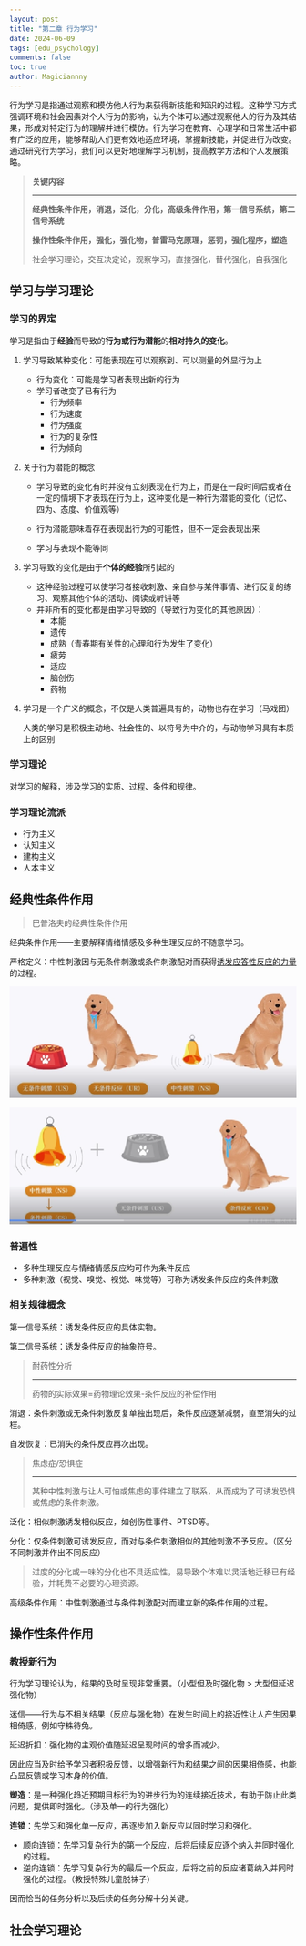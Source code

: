 ```yaml
---
layout: post
title: "第二章	行为学习"
date: 2024-06-09
tags: [edu_psychology]
comments: false
toc: true
author: Magiciannny
---
```


行为学习是指通过观察和模仿他人行为来获得新技能和知识的过程。这种学习方式强调环境和社会因素对个人行为的影响，认为个体可以通过观察他人的行为及其结果，形成对特定行为的理解并进行模仿。行为学习在教育、心理学和日常生活中都有广泛的应用，能够帮助人们更有效地适应环境，掌握新技能，并促进行为改变。通过研究行为学习，我们可以更好地理解学习机制，提高教学方法和个人发展策略。

> **关键内容**
>
> ---
>
> **经典性条件作用，消退，泛化，分化，高级条件作用，第一信号系统，第二信号系统**
>
> **操作性条件作用，强化，强化物，普雷马克原理，惩罚，强化程序，塑造**
>
> 社会学习理论，交互决定论，观察学习，直接强化，替代强化，自我强化

<!-- more -->

## 学习与学习理论

### 学习的界定

学习是指由于**经验**而导致的**行为或行为潜能**的**相对持久的变化**。

1. 学习导致某种变化：可能表现在可以观察到、可以测量的外显行为上

    - 行为变化：可能是学习者表现出新的行为
    - 学习者改变了已有行为
        - 行为频率
        - 行为速度
        - 行为强度
        - 行为的复杂性
        - 行为倾向

2. 关于行为潜能的概念

    - 学习导致的变化有时并没有立刻表现在行为上，而是在一段时间后或者在一定的情境下才表现在行为上，这种变化是一种行为潜能的变化（记忆、四为、态度、价值观等）

    - 行为潜能意味着存在表现出行为的可能性，但不一定会表现出来
    - 学习与表现不能等同

3. 学习导致的变化是由于**个体的经验**所引起的

    - 这种经验过程可以使学习者接收刺激、亲自参与某件事情、进行反复的练习、观察其他个体的活动、阅读或听讲等
    - 并非所有的变化都是由学习导致的（导致行为变化的其他原因）：
        - 本能
        - 遗传
        - 成熟（青春期有关性的心理和行为发生了变化）
        - 疲劳
        - 适应
        - 脑创伤
        - 药物

4. 学习是一个广义的概念，不仅是人类普遍具有的，动物也存在学习（马戏团）

    人类的学习是积极主动地、社会性的、以符号为中介的，与动物学习具有本质上的区别



### 学习理论

对学习的解释，涉及学习的实质、过程、条件和规律。

### 学习理论流派

- 行为主义
- 认知主义
- 建构主义
- 人本主义

## 经典性条件作用

> 巴普洛夫的经典性条件作用

经典条件作用——主要解释情绪情感及多种生理反应的不随意学习。

严格定义：中性刺激因与无条件刺激或条件刺激配对而获得<u>诱发应答性反应的力量</u>的过程。

![image-20240609140041648](2024-06-09-eduPsychology-behavior_learning/image-20240609140041648.png)

![image-20240609140307053](2024-06-09-eduPsychology-behavior_learning/image-20240609140307053.png)

### 普遍性

- 多种生理反应与情绪情感反应均可作为条件反应
- 多种刺激（视觉、嗅觉、视觉、味觉等）可称为诱发条件反应的条件刺激

### 相关规律概念

第一信号系统：诱发条件反应的具体实物。

第二信号系统：诱发条件反应的抽象符号。

> 耐药性分析
> 
> ---
> 
> 药物的实际效果=药物理论效果-条件反应的补偿作用

消退：条件刺激或无条件刺激反复单独出现后，条件反应逐渐减弱，直至消失的过程。

自发恢复：已消失的条件反应再次出现。

> 焦虑症/恐惧症
>
> ---
>
> 某种中性刺激与让人可怕或焦虑的事件建立了联系，从而成为了可诱发恐惧或焦虑的条件刺激。

泛化：相似刺激诱发相似反应，如创伤性事件、PTSD等。

分化：仅条件刺激可诱发反应，而对与条件刺激相似的其他刺激不予反应。（区分不同刺激并作出不同反应）

> 过度的分化或一味的分化也不具适应性，易导致个体难以灵活地迁移已有经验，并耗费不必要的心理资源。

高级条件作用：中性刺激通过与条件刺激配对而建立新的条件作用的过程。

## 操作性条件作用

### 教授新行为

行为学习理论认为，结果的及时呈现非常重要。（小型但及时强化物 > 大型但延迟强化物）

迷信——行为与不相关结果（反应与强化物）在发生时间上的接近性让人产生因果相倚感，例如守株待兔。

延迟折扣：强化物的主观价值随延迟呈现时间的增多而减少。

因此应当及时给予学习者积极反馈，以增强新行为和结果之间的因果相倚感，也能凸显反馈或学习本身的价值。

**塑造**：是一种强化趋近预期目标行为的进步行为的连续接近技术，有助于防止此类问题，提供即时强化。（涉及单一的行为强化）

**连锁**：先学习和强化单一反应，再逐步加入新反应以同时学习和强化。

- 顺向连锁：先学习复杂行为的第一个反应，后将后续反应逐个纳入并同时强化的过程。
- 逆向连锁：先学习复杂行为的最后一个反应，后将之前的反应诸葛纳入并同时强化的过程。（教授特殊儿童脱袜子）

因而恰当的任务分析以及后续的任务分解十分关键。

## 社会学习理论



